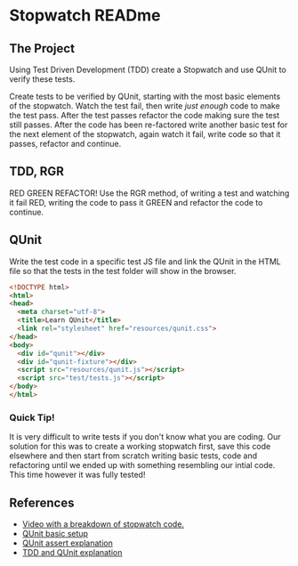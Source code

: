 # **Stopwatch READme**

## The Project
Using Test Driven Development (TDD) create a Stopwatch and use QUnit to verify these tests.

Create tests to be verified by QUnit, starting with the most basic elements of the stopwatch. Watch the test fail, then write *just enough* code to make the test pass. After the test passes refactor the code making sure the test still passes. After the code has been re-factored write another basic test for the next element of the stopwatch, again watch it fail, write code so that it passes, refactor and continue.

## TDD, RGR

RED GREEN REFACTOR!
Use the RGR method, of writing a test and watching it fail RED, writing the code to pass it GREEN and refactor the code to continue.

## QUnit

Write the test code in a specific test JS file and link the QUnit in the HTML file so that the tests in the test folder will show in the browser.

```html
<!DOCTYPE html>
<html>
<head>
  <meta charset="utf-8">
  <title>Learn QUnit</title>
  <link rel="stylesheet" href="resources/qunit.css">
</head>
<body>
  <div id="qunit"></div>
  <div id="qunit-fixture"></div>
  <script src="resources/qunit.js"></script>
  <script src="test/tests.js"></script>
</body>
</html>
```
### Quick Tip!

It is very difficult to write tests if you don't know what you are coding. Our solution for this was to create a working stopwatch first, save this code elsewhere and then start from scratch writing basic tests, code and refactoring until we ended up with something resembling our intial code. This time however it was fully tested!  

## References

* [Video with a breakdown of stopwatch code.](https://www.youtube.com/watch?v=jRhB1IG7uAw)
* [QUnit basic setup](http://qunitjs.com/)
* [QUnit assert explanation](https://api.qunitjs.com/category/assert/)
* [TDD and QUnit explanation](https://github.com/dwyl/learn-qunit)
